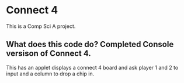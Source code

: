 # Connect 4
This is a Comp Sci A project.
## What does this code do? Completed Console versison of Connect 4.
This has an applet displays a connect 4 board and ask player 1 and 2 to input and a column to drop a chip in.
